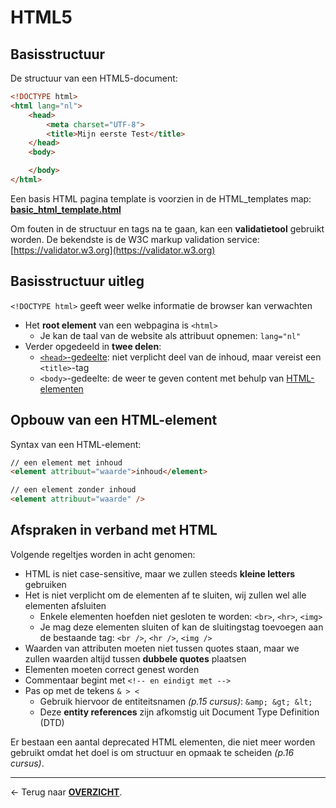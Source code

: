 # HTML5

## Basisstructuur

De structuur van een HTML5-document:


```html
<!DOCTYPE html>
<html lang="nl">
    <head> 
        <meta charset="UTF-8">
        <title>Mijn eerste Test</title>
    </head>
    <body>

    </body>
</html>
```

Een basis HTML pagina template is voorzien in de HTML_templates map: [**basic_html_template.html**](./HTML_templates/basic_html_template.html)

Om fouten in de structuur en tags na te gaan, kan een **validatietool** gebruikt worden. De bekendste is de W3C markup validation service: [https://validator.w3.org](https://validator.w3.org)


## Basisstructuur uitleg

`<!DOCTYPE html>` geeft weer welke informatie de browser kan verwachten

* Het **root element** van een webpagina is `<html>`
    * Je kan de taal van de website als attribuut opnemen: `lang="nl"`
* Verder opgedeeld in **twee delen**:
    * [`<head>`-gedeelte](./H1.%20HEAD-tags.md): niet verplicht deel van de inhoud, maar vereist een `<title>`-tag
    * `<body>`-gedeelte: de weer te geven content met behulp van [HTML-elementen](./H2.%20HTML-elementen.md)

## Opbouw van een HTML-element

Syntax van een HTML-element:

```html
// een element met inhoud
<element attribuut="waarde">inhoud</element>

// een element zonder inhoud
<element attribuut="waarde" />
```

## Afspraken in verband met HTML

Volgende regeltjes worden in acht genomen:

* HTML is niet case-sensitive, maar we zullen steeds **kleine letters** gebruiken
* Het is niet verplicht om de elementen af te sluiten, wij zullen wel alle elementen afsluiten
    * Enkele elementen hoefden niet gesloten te worden: `<br>`, `<hr>`, `<img>`
    * Je mag deze elementen sluiten of kan de sluitingstag toevoegen aan de bestaande tag: `<br />`, `<hr />`, `<img />`
* Waarden van attributen moeten niet tussen quotes staan, maar we zullen waarden altijd tussen **dubbele quotes** plaatsen
* Elementen moeten correct genest worden
* Commentaar begint met `<!-- en eindigt met -->`
* Pas op met de tekens `& > <`
    * Gebruik hiervoor de entiteitsnamen *(p.15 cursus)*: `&amp; &gt; &lt;`
    * Deze **entity references** zijn afkomstig uit Document Type Definition (DTD)

Er bestaan een aantal deprecated HTML elementen, die niet meer worden gebruikt omdat het doel is om structuur en opmaak te scheiden *(p.16 cursus)*.

---

&larr; Terug naar [**OVERZICHT**](./README.md#overview).